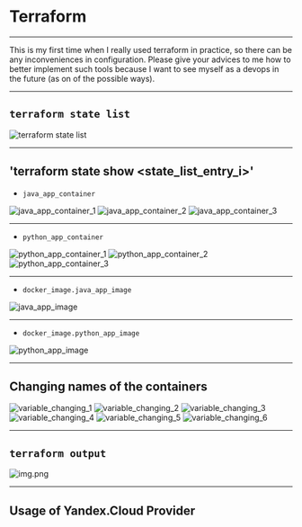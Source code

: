 # Terraform

---

This is my first time when I really used terraform in practice, so there can be any inconveniences in configuration.
Please give your advices to me how to better implement such tools because I want to see myself as a devops in the future
(as on of the possible ways).

---

## `terraform state list`

![terraform state list](../res/tf_state_list.png)

---

## 'terraform state show <state_list_entry_i>'

* `java_app_container`

![java_app_container_1](../res/java_app_container_1.png)
![java_app_container_2](../res/java_app_container_2.png)
![java_app_container_3](../res/java_app_container_3.png)

---

* `python_app_container`

![python_app_container_1](../res/python_app_container_1.png)
![python_app_container_2](../res/python_app_container_2.png)
![python_app_container_3](../res/python_app_container_3.png)

---

* `docker_image.java_app_image`

![java_app_image](../res/java_app_image.png)

---

* `docker_image.python_app_image`

![python_app_image](../res/python_app_image.png)

---

## Changing names of the containers

![variable_changing_1](../res/variable_changing_1.png)
![variable_changing_2](../res/variable_changing_2.png)
![variable_changing_3](../res/variable_changing_3.png)
![variable_changing_4](../res/variable_changing_4.png)
![variable_changing_5](../res/variable_changing_5.png)
![variable_changing_6](../res/variable_changing_6.png)

---

## `terraform output`

![img.png](../res/tf_output.png)

---

## Usage of Yandex.Cloud Provider


